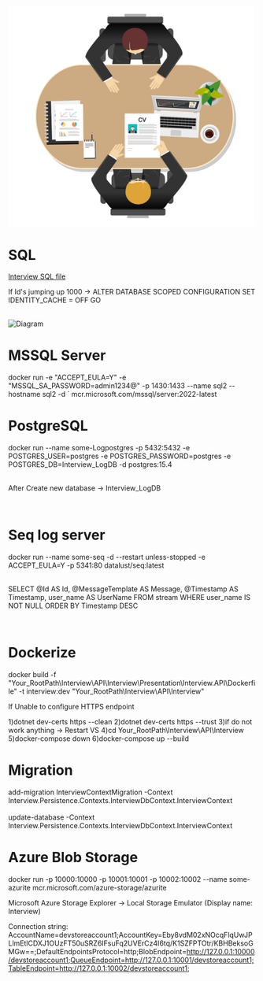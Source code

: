 <img src="https://github.com/MehrajLatifli/Interview-with-Onion-Architecture-/blob/master/v2/Assets/image.png" alt="Your Image Description" width="500">


<h1> SQL </h1>
<a href="https://github.com/MehrajLatifli/Interview-with-Onion-Architecture-/blob/master/v2/Assets/Interview.sql">Interview SQL file</a>
</br>
<p>If Id's jumping up 1000 ->  ALTER DATABASE SCOPED CONFIGURATION SET IDENTITY_CACHE = OFF   GO</p>
</br>
<img src="https://github.com/MehrajLatifli/Interview-with-Onion-Architecture-/blob/master/v2/Assets/İnterview%20diagram.png" alt="Diagram" width="500">

</br>

<h1> MSSQL Server </h1>
docker run -e "ACCEPT_EULA=Y" -e "MSSQL_SA_PASSWORD=admin1234@" -p 1430:1433 --name sql2 --hostname sql2 -d ` mcr.microsoft.com/mssql/server:2022-latest 

</br>

<h1> PostgreSQL </h1>
docker run --name some-Logpostgres -p 5432:5432 -e POSTGRES_USER=postgres -e POSTGRES_PASSWORD=postgres -e POSTGRES_DB=Interview_LogDB -d postgres:15.4
</br>
</br>
<p> After Create new database -> Interview_LogDB </p>
</br>

<h1> Seq log server </h1>
docker run --name some-seq -d --restart unless-stopped -e ACCEPT_EULA=Y -p 5341:80 datalust/seq:latest

</br>
</br>


<p> SELECT
    @Id AS Id,
    @MessageTemplate AS Message,
    @Timestamp AS Timestamp,
    user_name AS UserName
FROM
    stream
WHERE
    user_name IS NOT NULL
ORDER BY Timestamp DESC </p>

</br>

<h1> Dockerize </h1>
docker build    -f "Your_RootPath\Interview\API\Interview\Presentation\Interview.API\Dockerfile"    -t interview:dev    "Your_RootPath\Interview\API\Interview" 

<p> If Unable to configure HTTPS endpoint</p> 
1)dotnet dev-certs https --clean
2)dotnet dev-certs https --trust
3)if do not work anything -> Restart VS
4)cd Your_RootPath\Interview\API\Interview
5)docker-compose down    
6)docker-compose up --build

</br>

<h1> Migration </h1>
add-migration InterviewContextMigration -Context Interview.Persistence.Contexts.InterviewDbContext.InterviewContext
</br>
</br>
update-database -Context Interview.Persistence.Contexts.InterviewDbContext.InterviewContext
</br>
<h1> Azure Blob Storage </h1>

docker run -p 10000:10000 -p 10001:10001 -p 10002:10002 --name some-azurite mcr.microsoft.com/azure-storage/azurite

Microsoft Azure Storage Explorer -> Local Storage Emulator (Display name: Interview)

Connection string:   AccountName=devstoreaccount1;AccountKey=Eby8vdM02xNOcqFlqUwJPLlmEtlCDXJ1OUzFT50uSRZ6IFsuFq2UVErCz4I6tq/K1SZFPTOtr/KBHBeksoGMGw==;DefaultEndpointsProtocol=http;BlobEndpoint=http://127.0.0.1:10000/devstoreaccount1;QueueEndpoint=http://127.0.0.1:10001/devstoreaccount1;TableEndpoint=http://127.0.0.1:10002/devstoreaccount1; 